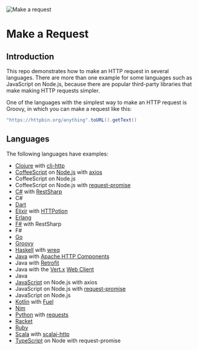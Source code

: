 ![Make a request](https://openclipart.org/download/214907/httpRequest.svg)

# Make a Request

## Introduction

This repo demonstrates how to make an HTTP request in several languages. There are more than one example for some languages
such as JavaScript on Node.js, because there are popular third-party libraries that make making HTTP requests simpler.

One of the languages with the simplest way to make an HTTP request is Groovy, in which you can make a request like this:
```groovy
"https://httpbin.org/anything".toURL().getText()
```

## Languages

The following languages have examples:

* [Clojure](http://clojure.org) with [clj-http](https://github.com/dakrone/clj-http)
* [CoffeeScript](http://coffeescript.org) on [Node.js](http://nodejs.org) with [axios](https://github.com/axios/axios)
* CoffeeScript on Node.js
* CoffeeScript on Node.js with [request-promise](https://github.com/request/request-promise)
* [C#](https://docs.microsoft.com/en-us/dotnet/csharp/) with [RestSharp](http://restsharp.org)
* C#
* [Dart](http://dartlang.org)
* [Elixir](http://elixir-lang.org) with [HTTPotion](https://github.com/myfreeweb/httpotion)
* [Erlang](http://erlang.org)
* [F#](https://docs.microsoft.com/en-us/dotnet/fsharp/) with RestSharp
* F#
* [Go](http://golang.org)
* [Groovy](http://groovy-lang.org)
* [Haskell](http://haskell.org) with [wreq](http://www.serpentine.com/wreq)
* [Java](http://www.oracle.com/technetwork/java) with [Apache HTTP Components](https://hc.apache.org/)
* Java with [Retrofit](https://square.github.io/retrofit/)
* Java with the [Vert.x](http://vertx.io) [Web Client](http://vertx.io/docs/vertx-web-client/java)
* Java
* [JavaScript](https://www.javascript.com/) on Node.js with axios
* JavaScript on Node.js with [request-promise](https://github.com/request/request-promise)
* JavaScript on Node.js
* [Kotlin](http://kotlinlang.org) with [Fuel](https://github.com/kittinunf/fuel)
* [Nim](https://nim-lang.org)
* [Python](https://python.org) with [requests](http://docs.python-requests.org)
* [Racket](https://racket-lang.org)
* [Ruby](https://ruby-lang.org)
* [Scala](https://scala-lang.org) with [scalaj-http](https://github.com/scalaj/scalaj-http)
* [TypeScript](https://www.typescriptlang.org) on Node with request-promise
